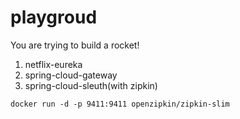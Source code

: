 # playgroud
You are trying to build a rocket!

1. netflix-eureka
2. spring-cloud-gateway
3. spring-cloud-sleuth(with zipkin) 
   
```shell
docker run -d -p 9411:9411 openzipkin/zipkin-slim
```
